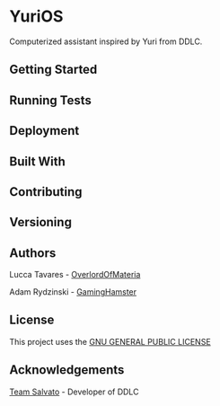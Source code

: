 # YuriOS
Computerized assistant inspired by Yuri from DDLC.

## Getting Started

## Running Tests

## Deployment

## Built With

## Contributing

## Versioning

## Authors
Lucca Tavares - [OverlordOfMateria](https://github.com/OverlordOfMateria)

Adam Rydzinski - [GamingHamster](https://github.com/GamingHamster)

## License
This project uses the [GNU GENERAL PUBLIC LICENSE](https://github.com/OverlordOfMateria/yuri-os/blob/master/LICENSE)

## Acknowledgements
[Team Salvato](http://teamsalvato.com/) - Developer of DDLC
